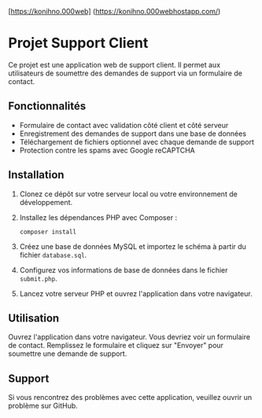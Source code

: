 [https://konihno.000web]
(https://konihno.000webhostapp.com/)
# Projet Support Client

Ce projet est une application web de support client. Il permet aux utilisateurs de soumettre des demandes de support via un formulaire de contact.

## Fonctionnalités

- Formulaire de contact avec validation côté client et côté serveur
- Enregistrement des demandes de support dans une base de données
- Téléchargement de fichiers optionnel avec chaque demande de support
- Protection contre les spams avec Google reCAPTCHA

## Installation

1. Clonez ce dépôt sur votre serveur local ou votre environnement de développement.

2. Installez les dépendances PHP avec Composer :

    ```
    composer install
    ```

3. Créez une base de données MySQL et importez le schéma à partir du fichier `database.sql`.

4. Configurez vos informations de base de données dans le fichier `submit.php`.

5. Lancez votre serveur PHP et ouvrez l'application dans votre navigateur.

## Utilisation

Ouvrez l'application dans votre navigateur. Vous devriez voir un formulaire de contact. Remplissez le formulaire et cliquez sur "Envoyer" pour soumettre une demande de support.

## Support

Si vous rencontrez des problèmes avec cette application, veuillez ouvrir un problème sur GitHub.
